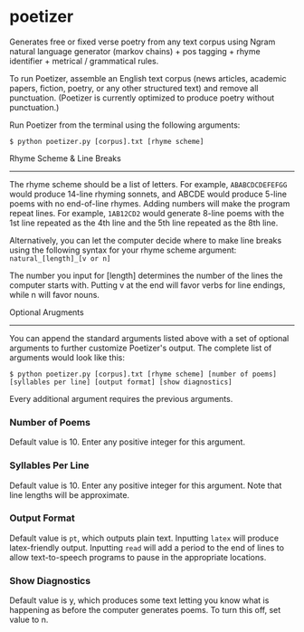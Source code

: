 poetizer
========

Generates free or fixed verse poetry from any text corpus using Ngram natural language generator (markov chains) + pos tagging + rhyme identifier + metrical / grammatical rules.

To run Poetizer, assemble an English text corpus (news articles, academic papers, fiction, poetry, or any other structured text) and remove all punctuation. (Poetizer is currently optimized to produce poetry without punctuation.) 

Run Poetizer from the terminal using the following arguments:

    $ python poetizer.py [corpus].txt [rhyme scheme]

Rhyme Scheme & Line Breaks
__________________________

The rhyme scheme should be a list of letters. For example, `ABABCDCDEFEFGG` would produce 14-line rhyming sonnets, and ABCDE would produce 5-line poems with no end-of-line rhymes. Adding numbers will make the program repeat lines. For example, `1AB12CD2` would generate 8-line poems with the 1st line repeated as the 4th line and the 5th line repeated as the 8th line.

Alternatively, you can let the computer decide where to make line breaks using the following syntax for your rhyme scheme argument: `natural_[length]_[v or n]`

The number you input for [length] determines the number of the lines the computer starts with. Putting v at the end will favor verbs for line endings, while n will favor nouns.

Optional Arugments
__________________

You can append the standard arguments listed above with a set of optional arguments to further customize Poetizer's output. The complete list of arguments would look like this:

    $ python poetizer.py [corpus].txt [rhyme scheme] [number of poems] [syllables per line] [output format] [show diagnostics]

Every additional argument requires the previous arguments.

### Number of Poems

Default value is 10. Enter any positive integer for this argument.

### Syllables Per Line

Default value is 10. Enter any positive integer for this argument. Note that line lengths will be approximate.

### Output Format

Default value is `pt`, which outputs plain text. Inputting `latex` will produce latex-friendly output. Inputting `read` will add a period to the end of lines to allow text-to-speech programs to pause in the appropriate locations.

### Show Diagnostics

Default value is y, which produces some text letting you know what is happening as before the computer generates poems. To turn this off, set value to n.








